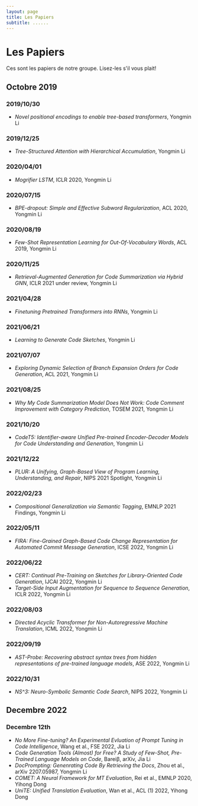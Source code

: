 ```yaml
---
layout: page
title: Les Papiers
subtitle: ......
---
```

# Les Papiers
Ces sont les papiers de notre groupe. Lisez-les s'il vous plait!

## Octobre 2019
### 2019/10/30
- *Novel positional encodings to enable tree-based transformers*, Yongmin Li
### 2019/12/25
- *Tree-Structured Attention with Hierarchical Accumulation*, Yongmin Li
### 2020/04/01
- *Mogrifier LSTM*, ICLR 2020, Yongmin Li
### 2020/07/15
- *BPE-dropout: Simple and Effective Subword Regularization*, ACL 2020, Yongmin Li
### 2020/08/19
- *Few-Shot Representation Learning for Out-Of-Vocabulary Words*, ACL 2019, Yongmin Li
### 2020/11/25
- *Retrieval-Augmented Generation for Code Summarization via Hybrid GNN*, ICLR 2021 under review, Yongmin Li
### 2021/04/28
- *Finetuning Pretrained Transformers into RNNs*, Yongmin Li
### 2021/06/21
- *Learning to Generate Code Sketches*, Yongmin Li
### 2021/07/07
- *Exploring Dynamic Selection of Branch Expansion Orders for Code Generation*, ACL 2021, Yongmin Li
### 2021/08/25
- *Why My Code Summarization Model Does Not Work: Code Comment Improvement with Category Prediction*, TOSEM 2021, Yongmin Li
### 2021/10/20
- *CodeT5: Identifier-aware Unified Pre-trained Encoder-Decoder Models for Code Understanding and Generation*, Yongmin Li
### 2021/12/22
- *PLUR: A Unifying, Graph-Based View of Program Learning, Understanding, and Repair*, NIPS 2021 Spotlight, Yongmin Li
### 2022/02/23
- *Compositional Generalization via Semantic Tagging*, EMNLP 2021 Findings, Yongmin Li
### 2022/05/11
- *FIRA: Fine-Grained Graph-Based Code Change Representation for Automated Commit Message Generation*, ICSE 2022, Yongmin Li
### 2022/06/22
- *CERT: Continual Pre-Training on Sketches for Library-Oriented Code Generation*, IJCAI 2022, Yongmin Li
- *Target-Side Input Augmentation for Sequence to Sequence Generation*, ICLR 2022, Yongmin Li
### 2022/08/03
- *Directed Acyclic Transformer for Non-Autoregressive Machine Translation*, ICML 2022, Yongmin Li
### 2022/09/19
- *AST-Probe: Recovering abstract syntax trees from hidden representations of pre-trained language models*, ASE 2022, Yongmin Li
### 2022/10/31
- *NS^3: Neuro-Symbolic Semantic Code Search*, NIPS 2022, Yongmin Li
## Decembre 2022
### Decembre 12th
- *No More Fine-tuning? An Experimental Evluation of Prompt Tuning in Code Intelligence*, Wang et al., FSE 2022, Jia Li
- *Code Generation Tools (Almost) for Free? A Study of Few-Shot, Pre-Trained Language Models on Code*, Bareiβ, arXiv, Jia Li
- *DocPrompting: Genenrating Code By Retrieving the Docs*, Zhou et al., arXiv 2207.05987, Yongmin Li
- *COMET: A Neural Framework for MT Evaluation*, Rei et al., EMNLP 2020, Yihong Dong
- *UniTE: Unified Translation Evaluation*, Wan et al., ACL (1) 2022, Yihong Dong
